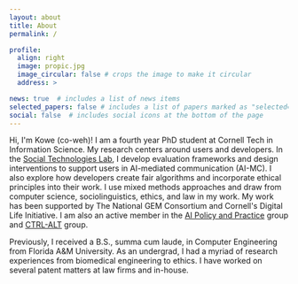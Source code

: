 ```yaml
---
layout: about
title: About
permalink: /

profile:
  align: right
  image: propic.jpg
  image_circular: false # crops the image to make it circular
  address: >

news: true  # includes a list of news items
selected_papers: false # includes a list of papers marked as "selected={true}"
social: false  # includes social icons at the bottom of the page
---
```


Hi, I'm Kowe (co-weh)! I am a fourth year PhD student at Cornell Tech in Information Science. My research centers around users and developers. In the [Social Technologies Lab](https://s.tech.cornell.edu/), I develop evaluation frameworks and design interventions to support users in AI-mediated communication (AI-MC). I also explore how developers create fair algorithms and incorporate ethical principles into their work. I use mixed methods approaches and draw from computer science, sociolinguistics, ethics, and law in my work. My work has been supported by The National GEM Consortium and Cornell's Digital Life Initiative. I am also an active member in the [AI Policy and Practice](https://aipp.cis.cornell.edu/) group and [CTRL-ALT](https://www.dli.tech.cornell.edu/ctrl-alt) group. 

Previously, I received a B.S., summa cum laude, in Computer Engineering from Florida A&M University. As an undergrad, I had a myriad of research experiences from biomedical engineering to ethics. I have worked on several patent matters at law firms and in-house.

